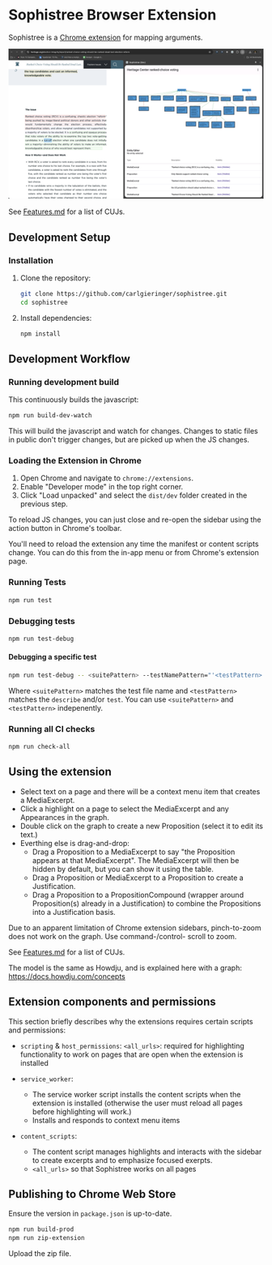 # Sophistree Browser Extension

Sophistree is a
[Chrome
extension](https://chromewebstore.google.com/detail/sophistree/mjcdfjnpgilfkhnolcjellbknlehekem?pli=1)
for mapping arguments.

![screenshot](https://github.com/carlgieringer/sophistree/blob/main/packages/browser-extension/docs/screenshot.png?raw=true)

See [Features.md](https://github.com/carlgieringer/sophistree/blob/main/packages/browser-extension/docs/Features.md) for a list
of CUJs.

## Development Setup

### Installation

1. Clone the repository:

   ```sh
   git clone https://github.com/carlgieringer/sophistree.git
   cd sophistree
   ```

2. Install dependencies:

   ```sh
   npm install
   ```

## Development Workflow

### Running development build

This continuously builds the javascript:

```sh
npm run build-dev-watch
```

This will build the javascript and watch for changes. Changes to static files
in public don't trigger changes, but are picked up when the JS changes.

### Loading the Extension in Chrome

1. Open Chrome and navigate to `chrome://extensions`.
2. Enable "Developer mode" in the top right corner.
3. Click "Load unpacked" and select the `dist/dev` folder created in the previous step.

To reload JS changes, you can just close and re-open the sidebar using the action button in Chrome's
toolbar.

You'll need to reload the extension any time the manifest or content scripts
change. You can do this from the in-app menu or from Chrome's extension page.

### Running Tests

```sh
npm run test
```

### Debugging tests

```sh
npm run test-debug
```

#### Debugging a specific test

```sh
npm run test-debug -- <suitePattern> --testNamePattern="'<testPattern>'"
```

Where `<suitePattern>` matches the test file name and `<testPattern>` matches the `describe` and/or
`test`. You can use `<suitePattern>` and `<testPattern>` indepenently.

### Running all CI checks

```sh
npm run check-all
```

## Using the extension

- Select text on a page and there will be a context menu item that creates a MediaExcerpt.
- Click a highlight on a page to select the MediaExcerpt and any Appearances in the graph.
- Double click on the graph to create a new Proposition (select it to edit its text.)
- Everthing else is drag-and-drop:
  - Drag a Proposition to a MediaExcerpt to say "the Proposition appears
    at that MediaExcerpt". The MediaExcerpt will then be hidden by default, but you can
    show it using the table.
  - Drag a Proposition or MediaExcerpt to a Proposition to create a
    Justification.
  - Drag a Proposition to a PropositionCompound (wrapper around Proposition(s) already
    in a Justification) to combine the Propositions into a Justification basis.

Due to an apparent limitation of Chrome extension sidebars, pinch-to-zoom does not work on the
graph. Use command-/control- scroll to zoom.

See [Features.md](https://github.com/carlgieringer/sophistree/blob/main/packages/browser-extension/docs/Features.md) for a list
of CUJs.

The model is the same as Howdju, and is explained here with a graph:
https://docs.howdju.com/concepts

## Extension components and permissions

This section briefly describes why the extensions requires certain scripts and permissions:

- `scripting` & `host_permissions`: `<all_urls>`: required for highlighting functionality to work on
  pages that are open when the extension is installed
- `service_worker`:
  - The service worker script installs the content scripts when the extension is installed
    (otherwise the user must reload all pages before highlighting will work.)
  - Installs and responds to context menu items
- `content_scripts`:

  - The content script manages highlights and interacts with the sidebar to create excerpts and to
    emphasize focused exerpts.
  - `<all_urls>` so that Sophistree works on all pages

## Publishing to Chrome Web Store

Ensure the version in `package.json` is up-to-date.

```sh
npm run build-prod
npm run zip-extension
```

Upload the zip file.
